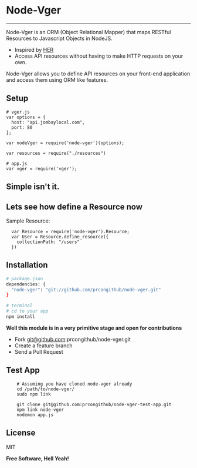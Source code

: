 Node-Vger
=========

-----
Node-Vger is an ORM (Object Relational Mapper) that maps RESTful Resources to Javascript Objects in NodeJS.

  - Inspired by [HER]
  - Access API resources without having to make HTTP requests on your own.

Node-Vger allows you to define API resources on your front-end application and access them using ORM like features.

Setup
----
```
# vger.js
var options = {
  host: "api.jombaylocal.com",
  port: 80
};

var nodeVger = require('node-vger')(options);

var resources = require("./resources")

# app.js
var vger = require('vger');

```
Simple isn't it.
--

Lets see how define a Resource now
----

Sample Resource:

```
  var Resource = require('node-vger').Resource;
  var User = Resource.define_resource({
    collectionPath: "/users"
  })
```


Installation
--------------

```sh
# package.json
dependencies: {
  "node-vger": "git://github.com/prcongithub/node-vger.git"
}

# terminal
# cd to your app
npm install
```

**Well this module is in a very primitive stage and open for contributions**

  - Fork git@github.com:prcongithub/node-vger.git
  - Create a feature branch
  - Send a Pull Request

  
Test App
------------------------


```
    # Assuming you have cloned node-vger already
    cd /path/to/node-vger/
    sudo npm link
    
    git clone git@github.com:prcongithub/node-vger-test-app.git
    npm link node-vger
    nodemon app.js
```


License
----

MIT


**Free Software, Hell Yeah!**

[HTTP]:http://twitter.github.com/bootstrap/
[qs]:https://www.npmjs.org/package/qs
[Node-Extend]:https://github.com/justmoon/node-extend
[HER]:http://github.com/remiprev/her

